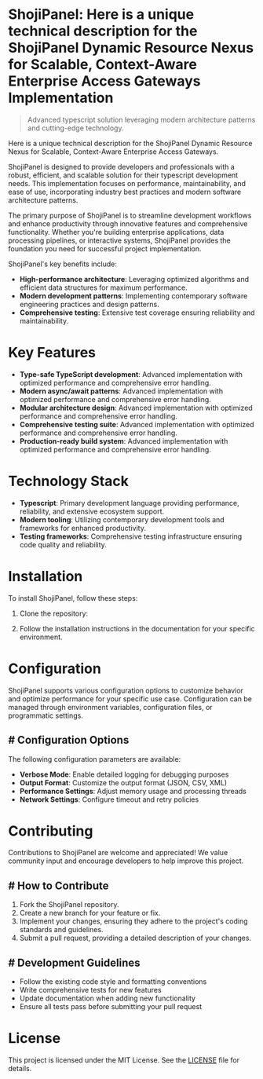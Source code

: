 <!-- fallback_ShojiPanel_20250805185215_55166 -->

# ShojiPanel: Here is a unique technical description for the ShojiPanel Dynamic Resource Nexus for Scalable, Context-Aware Enterprise Access Gateways Implementation
> Advanced typescript solution leveraging modern architecture patterns and cutting-edge technology.

Here is a unique technical description for the ShojiPanel Dynamic Resource Nexus for Scalable, Context-Aware Enterprise Access Gateways.

ShojiPanel is designed to provide developers and professionals with a robust, efficient, and scalable solution for their typescript development needs. This implementation focuses on performance, maintainability, and ease of use, incorporating industry best practices and modern software architecture patterns.

The primary purpose of ShojiPanel is to streamline development workflows and enhance productivity through innovative features and comprehensive functionality. Whether you're building enterprise applications, data processing pipelines, or interactive systems, ShojiPanel provides the foundation you need for successful project implementation.

ShojiPanel's key benefits include:

* **High-performance architecture**: Leveraging optimized algorithms and efficient data structures for maximum performance.
* **Modern development patterns**: Implementing contemporary software engineering practices and design patterns.
* **Comprehensive testing**: Extensive test coverage ensuring reliability and maintainability.

# Key Features

* **Type-safe TypeScript development**: Advanced implementation with optimized performance and comprehensive error handling.
* **Modern async/await patterns**: Advanced implementation with optimized performance and comprehensive error handling.
* **Modular architecture design**: Advanced implementation with optimized performance and comprehensive error handling.
* **Comprehensive testing suite**: Advanced implementation with optimized performance and comprehensive error handling.
* **Production-ready build system**: Advanced implementation with optimized performance and comprehensive error handling.

# Technology Stack

* **Typescript**: Primary development language providing performance, reliability, and extensive ecosystem support.
* **Modern tooling**: Utilizing contemporary development tools and frameworks for enhanced productivity.
* **Testing frameworks**: Comprehensive testing infrastructure ensuring code quality and reliability.

# Installation

To install ShojiPanel, follow these steps:

1. Clone the repository:


2. Follow the installation instructions in the documentation for your specific environment.

# Configuration

ShojiPanel supports various configuration options to customize behavior and optimize performance for your specific use case. Configuration can be managed through environment variables, configuration files, or programmatic settings.

## # Configuration Options

The following configuration parameters are available:

* **Verbose Mode**: Enable detailed logging for debugging purposes
* **Output Format**: Customize the output format (JSON, CSV, XML)
* **Performance Settings**: Adjust memory usage and processing threads
* **Network Settings**: Configure timeout and retry policies

# Contributing

Contributions to ShojiPanel are welcome and appreciated! We value community input and encourage developers to help improve this project.

## # How to Contribute

1. Fork the ShojiPanel repository.
2. Create a new branch for your feature or fix.
3. Implement your changes, ensuring they adhere to the project's coding standards and guidelines.
4. Submit a pull request, providing a detailed description of your changes.

## # Development Guidelines

* Follow the existing code style and formatting conventions
* Write comprehensive tests for new features
* Update documentation when adding new functionality
* Ensure all tests pass before submitting your pull request

# License

This project is licensed under the MIT License. See the [LICENSE](https://github.com/QOZU/ShojiPanel/blob/main/LICENSE) file for details.
